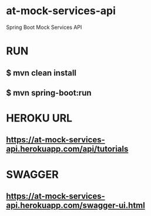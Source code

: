 # at-mock-services-api
Spring Boot Mock Services API

# RUN
## $ mvn clean install
## $ mvn spring-boot:run

# HEROKU URL
## https://at-mock-services-api.herokuapp.com/api/tutorials

# SWAGGER
## https://at-mock-services-api.herokuapp.com/swagger-ui.html
